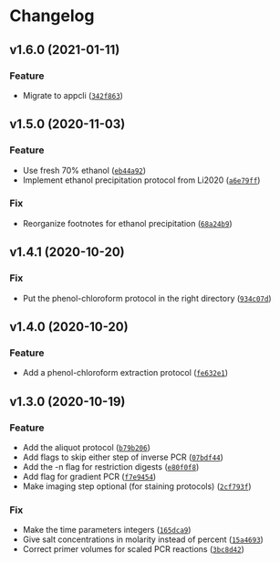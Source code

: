 # Changelog

<!--next-version-placeholder-->

## v1.6.0 (2021-01-11)
### Feature
* Migrate to appcli ([`342f863`](https://github.com/kalekundert/stepwise_mol_bio/commit/342f8637cac8b5ac1d36ac0d9f1f19c6db883cc6))

## v1.5.0 (2020-11-03)
### Feature
* Use fresh 70% ethanol ([`eb44a92`](https://github.com/kalekundert/stepwise_mol_bio/commit/eb44a92cc6f947a87343cee03cf8116e531e7897))
* Implement ethanol precipitation protocol from Li2020 ([`a6e79ff`](https://github.com/kalekundert/stepwise_mol_bio/commit/a6e79ffb2ea9683a8df40f3558f71e0363caaa1b))

### Fix
* Reorganize footnotes for ethanol precipitation ([`68a24b9`](https://github.com/kalekundert/stepwise_mol_bio/commit/68a24b9c046847be04657e643e859297932c21be))

## v1.4.1 (2020-10-20)
### Fix
* Put the phenol-chloroform protocol in the right directory ([`934c07d`](https://github.com/kalekundert/stepwise_mol_bio/commit/934c07daaf56d5ea8a96100e1b3d08d84b6ddca0))

## v1.4.0 (2020-10-20)
### Feature
* Add a phenol-chloroform extraction protocol ([`fe632e1`](https://github.com/kalekundert/stepwise_mol_bio/commit/fe632e1c1bcfac0ab33841f9cc381e6ead0556e9))

## v1.3.0 (2020-10-19)
### Feature
* Add the aliquot protocol ([`b79b206`](https://github.com/kalekundert/stepwise_mol_bio/commit/b79b2066eee246beeb4fd4868623b74445465ee1))
* Add flags to skip either step of inverse PCR ([`07bdf44`](https://github.com/kalekundert/stepwise_mol_bio/commit/07bdf44a6023e2683eb4786be8bfec36e19b69fe))
* Add the -n flag for restriction digests ([`e80f0f8`](https://github.com/kalekundert/stepwise_mol_bio/commit/e80f0f80f44994b95cc0d558b35a26b51c6186e8))
* Add flag for gradient PCR ([`f7e9454`](https://github.com/kalekundert/stepwise_mol_bio/commit/f7e945469b38a355bb01253f38c8c51d2bd64ff8))
* Make imaging step optional (for staining protocols) ([`2cf793f`](https://github.com/kalekundert/stepwise_mol_bio/commit/2cf793fdff6359fee45aead23a5458b77683a517))

### Fix
* Make the time parameters integers ([`165dca9`](https://github.com/kalekundert/stepwise_mol_bio/commit/165dca9cabf46dfb3d0ed14eec3ee53e6cda6622))
* Give salt concentrations in molarity instead of percent ([`15a4693`](https://github.com/kalekundert/stepwise_mol_bio/commit/15a46938cf01d6f8851bbc72bbd69f6474a5e1a9))
* Correct primer volumes for scaled PCR reactions ([`3bc8d42`](https://github.com/kalekundert/stepwise_mol_bio/commit/3bc8d422ea8bfb9a5cfcbef79d170174f90b34be))

